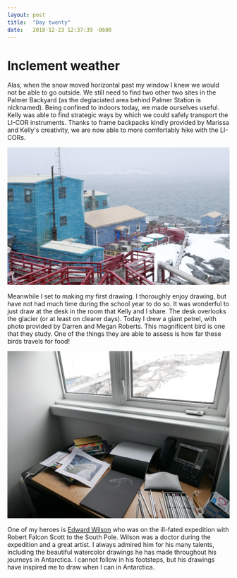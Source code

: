 ```yaml
---
layout: post
title:  "Day twenty"
date:   2018-12-23 12:37:39 -0600
---
```

# Inclement weather
Alas, when the snow moved horizontal past my window I knew we would not be able to go outside. We still need to find two other two sites in the Palmer Backyard (as the deglaciated area behind Palmer Station is nicknamed). Being confined to indoors today, we made ourselves useful. Kelly was able to find strategic ways by which we could safely transport the LI-COR instruments. Thanks to frame backpacks kindly provided by Marissa and Kelly's creativity, we are now able to more comfortably hike with the LI-CORs.

![Inclement weather](/assets/blog_photos/181223/p1060655.jpg)

Meanwhile I set to making my first drawing. I thoroughly enjoy drawing, but have not had much time during the school year to do so. It was wonderful to just draw at the desk in the room that Kelly and I share. The desk overlooks the glacier (or at least on clearer days). Today I drew a giant petrel, with photo provided by Darren and Megan Roberts. This magnificent bird is one that they study. One of the things they are able to assess is how far these birds travels for food!

![Inclement weather](/assets/blog_photos/181223/p1060660.jpg)

One of my heroes is [Edward Wilson](https://www.edwardawilson.com/) who was on the ill-fated expedition with Robert Falcon Scott to the South Pole. Wilson was a doctor during the expedition and a great artist. I always admired him for his many talents, including the beautiful watercolor drawings he has made throughout his journeys in Antarctica. I cannot follow in his footsteps, but his drawings have inspired me to draw when I can in Antarctica.

